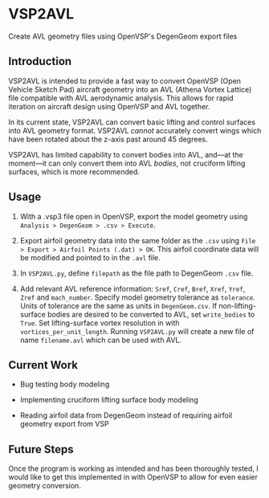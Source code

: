 # VSP2AVL
Create AVL geometry files using OpenVSP's DegenGeom export files

## Introduction
VSP2AVL is intended to provide a fast way to convert OpenVSP (Open Vehicle Sketch Pad) aircraft geometry into an AVL (Athena Vortex Lattice) file compatible with AVL aerodynamic analysis. This allows for rapid iteration on aircraft design using OpenVSP and AVL together.

In its current state, VSP2AVL can convert basic lifting and control surfaces into AVL geometry format. VSP2AVL *cannot* accurately convert wings which have been rotated about the z-axis past around 45 degrees.

VSP2AVL has limited capability to convert bodies into AVL, and—at the moment—it can only convert them into AVL *bodies*, not cruciform lifting surfaces, which is more recommended.

## Usage
1. With a .vsp3 file open in OpenVSP, export the model geometry using `Analysis > DegenGeom > .csv > Execute`. 

2. Export airfoil geometry data into the same folder as the `.csv` using `File > Export > Airfoil Points (.dat) > OK`. This airfoil coordinate data will be modified and pointed to in the `.avl` file.

3. In `VSP2AVL.py`, define `filepath` as the file path to DegenGeom `.csv` file.

4. Add relevant AVL reference information: `Sref`, `Cref`, `Bref`, `Xref`, `Yref`, `Zref` and `mach_number`. Specify model geometry tolerance as `tolerance`. Units of tolerance are the same as units in `DegenGeom.csv`. If non-lifting-surface bodies are desired to be converted to AVL, set `write_bodies` to `True`. Set lifting-surface vortex resolution in with `vortices_per_unit_length`. Running `VSP2AVL.py` will create a new file of name `filename.avl` which can be used with AVL. 

## Current Work
* Bug testing body modeling 

* Implementing cruciform lifting surface body modeling

* Reading airfoil data from DegenGeom instead of requiring airfoil geometry export from VSP

## Future Steps
Once the program is working as intended and has been thoroughly tested, I would like to get this implemented in with OpenVSP to allow for even easier geometry conversion.
